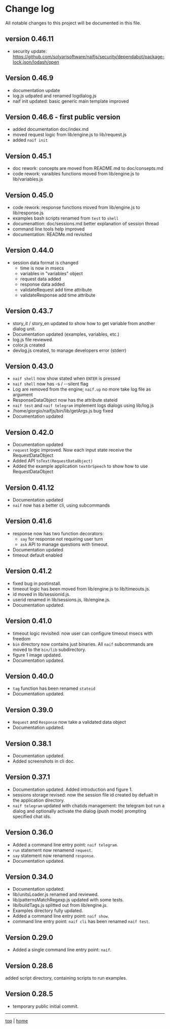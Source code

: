 # Change log

All notable changes to this project will be documented in this file. 

## version 0.46.11

- security update: https://github.com/solyarisoftware/naifjs/security/dependabot/package-lock.json/lodash/open

## Version 0.46.9
- documentation update
- log.js udpated and renamed logdialog.js
- naif init updated: basic generic main template improved

## Version 0.46.6 - first public version
- added documentation doc/index.md 
- moved request logic from lib/engine.js to lib/request.js 
- added `naif init`

## Version 0.45.1
- doc rework: concepts are moved from README.md  to doc/consepts.md
- code rework: varaibles functions moved from lib/engine.js to lib/variables.js

## Version 0.45.0
- code rework: response functions moved from lib/engine.js to lib/response.js
- examples bash scripts renamed from `test` to `shell` 
- documenattion: doc/sessions.md better explanation of session thread 
- command line tools help improved 
- documentation: READMe.md revisited

## Version 0.44.0
- session data format is changed
  - time is now in msecs
  - variables in "variables" object
  - request data added
  - response data added
  - validateRequest add time attribute
  - validateResponse add time attribute

## Version 0.43.7
- story_it / story_en updated to show how to get variable from another dialog unit. 
- Documentation updated (examples, variables, etc.)
- log.js file reviewed. 
- color.js created
- devlog.js created, to manage developers error (stderr)

## Version 0.43.0
- `naif shell` now show stated when `ENTER` is pressed 
- `naif shell` now has -s / --silent flag 
- Log are removed from the engine; `naif.up` no more take log file as argument
- ResponseDataObject now has the attribute stateid
- `naif test` and `naif telegram` implement logs dialogs using lib/log.js
- /home/giorgio/naifjs/bin/lib/getArgs.js bug fixed 
- Documentation updated

## Version 0.42.0
- Documentation updated
- `request` logic improved. Now each input state receive the RequestDataObject
- Added API `toText(RequestDataObject)` 
- Added the example application `textOrSpeech` to show how to use RequestDataObject

## Version 0.41.12
- Documentation updated
- `naif` now has  a better cli, using subcommands

## Version 0.41.6
- response now has two function decorators: 
  - `say` for response not requiring user turn 
  - `ask` API  to manage questions with timeout. 
- Documentation updated
- timeout default enabled

## Version 0.41.2
- fixed bug in postinstall. 
- timeout logic has been moved from lib/engine.js to lib/timeouts.js. 
- id moved in lib/sessionid.js. 
- userid renamed in lib/sessions.js, lib/engine.js. 
- Documentation updated. 

## Version 0.41.0 
- timeout logic revisited: now user can configure timeout msecs with freedom 
- `bin` directory now contains just binaries. All `naif` subcommands are moved to the `bin/lib` subdirectory.
- figure 1 image updated.
- Documentation updated. 

## Version 0.40.0 
- `tag` function has been renamed `stateid`
- Documentation updated. 

## Version 0.39.0 
- `Request`  and `Response` now take a validated data object
- Documentation updated. 

## Version 0.38.1 
- Documentation updated. 
- Added screenshots in cli doc. 

## Version 0.37.1 
- Documentation updated. Added introduction and figure 1. 
- sessions storage revised: now the session file id created by defualt in the application directory.
- `naif telegram` updated with chatids management: 
  the telegram bot run a dialog and optionally activate the dialog (push mode) prompting specified chat ids.

## Version 0.36.0 
- Added a command line entry point: `naif telegram`.
- `run` statement now renamend `request`. 
- `say` statement now renamend `response`. 
- Documentation updated. 

## Version 0.34.0 
- Documentation updated. 
- lib/unitsLoader.js renamed and reviewed.
- lib/patternsMatchRegexp.js updated with some tests.
- lib/buildTags.js splitted out from lib/engine.js.
- Examples directory fully updated.
- Added a command line entry point: `naif show`.
- command line entry point: `naif cli` has been renamed `naif test`.

## Version 0.29.0 
- Added a single command line entry point: `naif`.

## Version 0.28.6 
 added script directory, containing scripts to run examples.

## Version 0.28.5 
- temporary public initial commit.

---

[top](#) | [home](../README.md)

